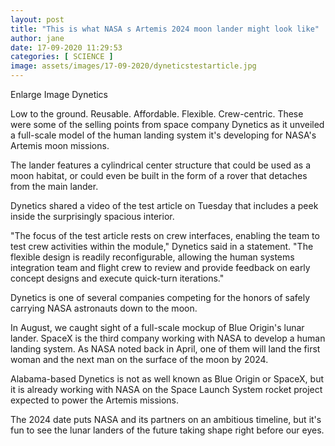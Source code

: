 ```yaml
---
layout: post
title: "This is what NASA s Artemis 2024 moon lander might look like"
author: jane 
date: 17-09-2020 11:29:53 
categories: [ SCIENCE ] 
image: assets/images/17-09-2020/dyneticstestarticle.jpg
---
```

Enlarge Image Dynetics

Low to the ground. Reusable. Affordable. Flexible. Crew-centric. These were some of the selling points from space company Dynetics as it unveiled a full-scale model of the human landing system it's developing for NASA's Artemis moon missions.

The lander features a cylindrical center structure that could be used as a moon habitat, or could even be built in the form of a rover that detaches from the main lander.

Dynetics shared a video of the test article on Tuesday that includes a peek inside the surprisingly spacious interior.

"The focus of the test article rests on crew interfaces, enabling the team to test crew activities within the module," Dynetics said in a statement. "The flexible design is readily reconfigurable, allowing the human systems integration team and flight crew to review and provide feedback on early concept designs and execute quick-turn iterations."

Dynetics is one of several companies competing for the honors of safely carrying NASA astronauts down to the moon.

In August, we caught sight of a full-scale mockup of Blue Origin's lunar lander. SpaceX is the third company working with NASA to develop a human landing system. As NASA noted back in April, one of them will land the first woman and the next man on the surface of the moon by 2024.

Alabama-based Dynetics is not as well known as Blue Origin or SpaceX, but it is already working with NASA on the Space Launch System rocket project expected to power the Artemis missions.

The 2024 date puts NASA and its partners on an ambitious timeline, but it's fun to see the lunar landers of the future taking shape right before our eyes.